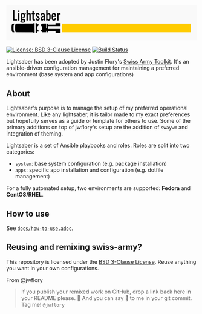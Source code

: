 ![Lightsaber logo](https://github.com/nolski/lightsaber/blob/master/logo.png?raw=true)

[![License: BSD 3-Clause License](https://img.shields.io/badge/License-BSD%203--Clause-blue.svg)](https://opensource.org/licenses/BSD-3-Clause)
[![Build Status](https://travis-ci.org/jwflory/swiss-army.svg?branch=master)](https://travis-ci.org/jwflory/swiss-army)

Lightsaber has been adopted by Justin Flory's [Swiss Army Toolkit](https://gitlab.com/jwflory/swiss-army/). It's an ansible-driven configuration management for maintaining a preferred environment (base system and app configurations)



## About

Lightsaber's purpose is to manage the setup of my preferred operational environment. Like any lightsaber, it is tailor made to my exact preferences but hopefully serves as a guide or template for others to use. Some of the primary additions on top of jwflory's setup are the addition of `swaywm` and integration of theming.

Lightsaber is a set of Ansible playbooks and roles.
Roles are split into two categories:

* `system`: base system configuration (e.g. package installation)
* `apps`: specific app installation and configuration (e.g. dotfile management)

For a fully automated setup, two environments are supported: **Fedora** and **CentOS/RHEL**.


## How to use

See [`docs/how-to-use.adoc`](https://github.com/nolski/lightsaber/blob/master/docs/how-to-use.adoc "How to use jwflory/swiss-army").


## Reusing and remixing swiss-army?

This repository is licensed under the [BSD 3-Clause License](https://choosealicense.com/licenses/bsd-3-clause/ "BSD 3-Clause “New” or “Revised” License").
Reuse anything you want in your own configurations.

From @jwflory
> If you publish your remixed work on GitHub, drop a link back here in your README please. :memo:
> And you can say :wave: to me in your git commit.
> Tag me!
> `@jwflory`
